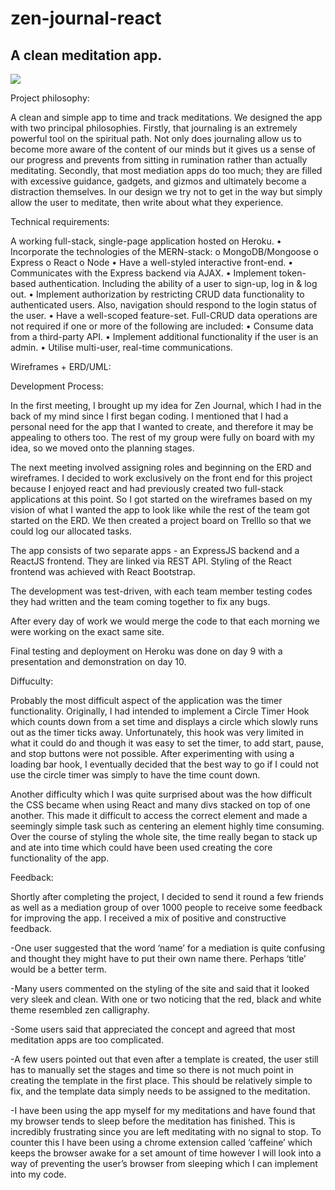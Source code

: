 # zen-journal-react
## A clean meditation app.


<img src="/project-four-frontend/public/ZenJournalApp.png">

Project philosophy:

A clean and simple app to time and track meditations. We designed the app with two principal philosophies. Firstly, that journaling is an extremely powerful tool on the spiritual path. Not only does journaling allow us to become more aware of the content of our minds but it gives us a sense of our progress and prevents from sitting in rumination rather than actually meditating.
Secondly, that most mediation apps do too much; they are filled with excessive guidance, gadgets, and gizmos and ultimately become a distraction themselves. In our design we try not to get in the way but simply allow the user to meditate, then write about what they experience.

Technical requirements:

A working full-stack, single-page application hosted on Heroku.
•	Incorporate the technologies of the MERN-stack:
o	MongoDB/Mongoose
o	Express
o	React
o	Node
•	Have a well-styled interactive front-end.
•	Communicates with the Express backend via AJAX.
•	Implement token-based authentication. Including the ability of a user to sign-up, log in & log out.
•	Implement authorization by restricting CRUD data functionality to authenticated users. Also, navigation should respond to the login status of the user.
•	Have a well-scoped feature-set. Full-CRUD data operations are not required if one or more of the following are included:
•	Consume data from a third-party API.
•	Implement additional functionality if the user is an admin.
•	Utilise multi-user, real-time communications.

Wireframes + ERD/UML:

Development Process: 

In the first meeting, I brought up my idea for Zen Journal, which I had in the back of my mind since I first began coding. I mentioned that I had a personal need for the app that I wanted to create, and therefore it may be appealing to others too. The rest of my group were fully on board with my idea, so we moved onto the planning stages. 

The next meeting involved assigning roles and beginning on the ERD and wireframes. I decided to work exclusively on the front end for this project because I enjoyed react and had previously created two full-stack applications at this point. So I got started on the wireframes based on my vision of what I wanted the app to look like while the rest of the team got started on the ERD. We then created a project board on Trelllo so that we could log our allocated tasks. 

The app consists of two separate apps - an ExpressJS backend and a ReactJS frontend. They are linked via REST API.
Styling of the React frontend was achieved with React Bootstrap.

The development was test-driven, with each team member testing codes they had written and the team coming together to fix any bugs.

After every day of work we would merge the code to that each morning we were working on the exact same site. 


Final testing and deployment on Heroku was done on day 9 with a presentation and demonstration on day 10.

 


Diffuculty:

Probably the most difficult aspect of the application was the timer functionality. Originally, I had intended to implement a Circle Timer Hook which counts down from a set time and displays a circle which slowly runs out as the timer ticks away. Unfortunately, this hook was very limited in what it could do and though it was easy to set the timer, to add start, pause, and stop buttons were not possible. After experimenting with using a loading bar hook, I eventually decided that the best way to go if I could not use the circle timer was simply to have the time count down. 

Another difficulty which I was quite surprised about was the how difficult the CSS became when using React and many divs stacked on top of one another. This made it difficult to access the correct element and made a seemingly simple task such as centering an element highly time consuming. Over the course of styling the whole site, the time really began to stack up and ate into time which could have been used creating the core functionality of the app.


Feedback: 

Shortly after completing the project, I decided to send it round a few friends as well as a mediation group of over 1000 people to receive some feedback for improving the app. I received a mix of positive and constructive feedback. 


-One user suggested that the word ‘name’ for a mediation is quite confusing and thought they might have to put their own name there. Perhaps ‘title’ would be a better term.

-Many users commented on the styling of the site and said that it looked very sleek and clean. With one or two noticing that the red, black and white theme resembled zen calligraphy. 

-Some users said that appreciated the concept and agreed that most meditation apps are too complicated.


-A few users pointed out that even after a template is created, the user still has to manually set the stages and time so there is not much point in creating the template in the first place. This should be relatively simple to fix, and the template data simply needs to be assigned to the meditation. 

-I have been using the app myself for my meditations and have found that my browser tends to sleep before the meditation has finished. This is incredibly frustrating since you are left meditating with no signal to stop. To counter this I have been using a chrome extension called ‘caffeine’ which keeps the browser awake for a set amount of time however I will look into a way of preventing the user’s browser from sleeping which I can implement into my code. 


